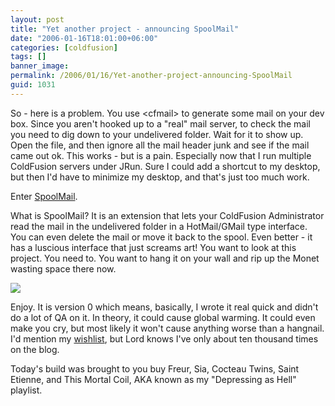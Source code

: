 ```yaml
---
layout: post
title: "Yet another project - announcing SpoolMail"
date: "2006-01-16T18:01:00+06:00"
categories: [coldfusion]
tags: []
banner_image: 
permalink: /2006/01/16/Yet-another-project-announcing-SpoolMail
guid: 1031
---
```


So - here is a problem. You use &lt;cfmail&gt; to generate some mail on your dev box. Since you aren't hooked up to a "real" mail server, to check the mail you need to dig down to your undelivered folder. Wait for it to show up. Open the file, and then ignore all the mail header junk and see if the mail came out ok. This works - but is a pain. Especially now that I run multiple ColdFusion servers under JRun. Sure I could add a shortcut to my desktop, but then I'd have to minimize my desktop, and that's just too much work. 

Enter <a href="http://ray.camdenfamily.com/projects/spoolmail">SpoolMail</a>.
<!--more-->
What is SpoolMail? It is an extension that lets your ColdFusion Administrator read the mail in the undelivered folder in a HotMail/GMail type interface. You can even delete the mail or move it back to the spool. Even better - it has a luscious interface that just screams art! You want to look at this project. You need to. You want to hang it on your wall and rip up the Monet wasting space there now.

<a href="http://ray.camdenfamily.com/images/spoolmail_large.jpg"><img src="http://ray.camdenfamily.com/images/spoolmail_small.jpg"></a>

Enjoy. It is version 0 which means, basically, I wrote it real quick and didn't do a lot of QA on it. In theory, it could cause global warming. It could even make you cry, but most likely it won't cause anything worse than a hangnail. I'd mention my <a href="http://www.amazon.com/o/registry/2TCL1D08EZEYE">wishlist</a>, but Lord knows I've only about ten thousand times on the blog.

Today's build was brought to you buy Freur, Sia, Cocteau Twins, Saint Etienne, and This Mortal Coil, AKA known as my "Depressing as Hell" playlist.